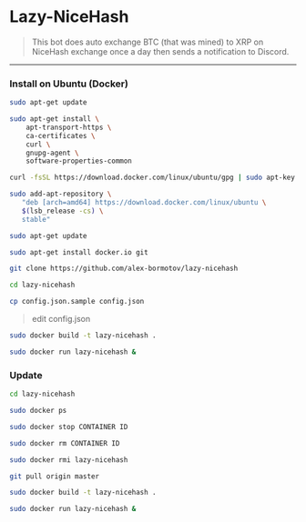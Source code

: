 # Lazy-NiceHash


> This bot does auto exchange BTC (that was mined) to XRP on NiceHash exchange once a day then sends a notification to Discord.


---

### Install on Ubuntu (Docker)

```bash
sudo apt-get update
```

```bash
sudo apt-get install \
    apt-transport-https \
    ca-certificates \
    curl \
    gnupg-agent \
    software-properties-common
```

```bash
curl -fsSL https://download.docker.com/linux/ubuntu/gpg | sudo apt-key add -
```

```bash
sudo add-apt-repository \
   "deb [arch=amd64] https://download.docker.com/linux/ubuntu \
   $(lsb_release -cs) \
   stable"
```

```bash
sudo apt-get update
```

```bash
sudo apt-get install docker.io git
```

```bash
git clone https://github.com/alex-bormotov/lazy-nicehash
```

```bash
cd lazy-nicehash
```

```bash
cp config.json.sample config.json
```

> edit config.json

```bash
sudo docker build -t lazy-nicehash .
```

```bash
sudo docker run lazy-nicehash &
```

### Update

```bash
cd lazy-nicehash
```

```bash
sudo docker ps
```

```bash
sudo docker stop CONTAINER ID
```

```bash
sudo docker rm CONTAINER ID
```

```bash
sudo docker rmi lazy-nicehash
```

```bash
git pull origin master
```

```bash
sudo docker build -t lazy-nicehash .
```

```bash
sudo docker run lazy-nicehash &
```

